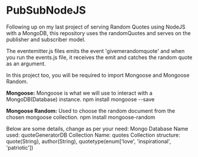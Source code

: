 # PubSubNodeJS

Following up on my last project of serving Random Quotes using NodeJS with a MongoDB, this repository uses the randomQuotes and serves on the publisher and subscriber model.

The eventemitter.js files emits the event 'givemerandomquote' and when you run the events.js file, it receives the emit and catches the random quote as an argument.

In this project too, you will be required to import Mongoose and Mongoose Random.

<b>Mongoose:</b> Mongoose is what we will use to interact with a MongoDB(Database) instance. 
npm install mongoose --save

<b>Mongoose Random:</b> Used to choose the random document from the chosen mongoose collection. 
npm install mongoose-random 

Below are some details, change as per your need: 
Mongo Database Name used: quoteGeneratorDB 
Collection Name: quotes 
Collection structure: quote(String), author(String), quotetype(enum['love', 'inspirational', 'patriotic'])
